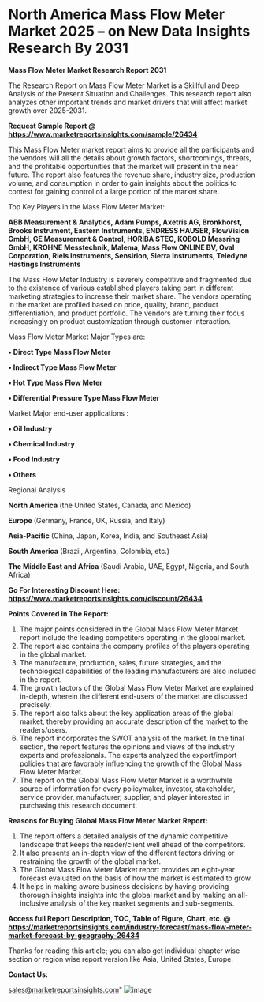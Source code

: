  # North America Mass Flow Meter Market 2025 – on New Data Insights Research By 2031

<strong>Mass Flow Meter Market Research Report 2031</strong>

The Research Report on Mass Flow Meter Market is a Skillful and Deep Analysis of the Present Situation and Challenges. This research report also analyzes other important trends and market drivers that will affect market growth over 2025-2031.

<strong>Request Sample Report @ <a href=https://www.marketreportsinsights.com/sample/26434>https://www.marketreportsinsights.com/sample/26434</a></strong>

This Mass Flow Meter market report aims to provide all the participants and the vendors will all the details about growth factors, shortcomings, threats, and the profitable opportunities that the market will present in the near future. The report also features the revenue share, industry size, production volume, and consumption in order to gain insights about the politics to contest for gaining control of a large portion of the market share.

Top Key Players in the Mass Flow Meter Market:

<strong>ABB Measurement & Analytics, Adam Pumps, Axetris AG, Bronkhorst, Brooks Instrument, Eastern Instruments, ENDRESS HAUSER, FlowVision GmbH, GE Measurement & Control, HORIBA STEC, KOBOLD Messring GmbH, KROHNE Messtechnik, Malema, Mass Flow ONLINE BV, Oval Corporation, Riels Instruments, Sensirion, Sierra Instruments, Teledyne Hastings Instruments</strong>

The Mass Flow Meter Industry is severely competitive and fragmented due to the existence of various established players taking part in different marketing strategies to increase their market share. The vendors operating in the market are profiled based on price, quality, brand, product differentiation, and product portfolio. The vendors are turning their focus increasingly on product customization through customer interaction.

Mass Flow Meter Market Major Types are:

<strong>• Direct Type Mass Flow Meter

• Indirect Type Mass Flow Meter

• Hot Type Mass Flow Meter

• Differential Pressure Type Mass Flow Meter</strong>

Market Major end-user applications :

<strong>• Oil Industry

• Chemical Industry

• Food Industry

• Others</strong>

Regional Analysis

</u><strong><b>North America</b></strong> (the United States, Canada, and Mexico)

<strong><b>Europe </b></strong>(Germany, France, UK, Russia, and Italy)

<strong><b>Asia-Pacific</b></strong> (China, Japan, Korea, India, and Southeast Asia)

<strong><b>South America</b></strong> (Brazil, Argentina, Colombia, etc.)

<strong><b>The Middle East and Africa</b></strong> (Saudi Arabia, UAE, Egypt, Nigeria, and South Africa)

<strong>Go For Interesting Discount Here: <a href=https://www.marketreportsinsights.com/discount/26434>https://www.marketreportsinsights.com/discount/26434</a></strong>

<strong>Points Covered in The Report:</strong>
<ol>
  <li>The major points considered in the Global Mass Flow Meter Market report include the leading competitors operating in the global market.</li>
  <li>The report also contains the company profiles of the players operating in the global market.</li>
  <li>The manufacture, production, sales, future strategies, and the technological capabilities of the leading manufacturers are also included in the report.</li>
  <li>The growth factors of the Global Mass Flow Meter Market are explained in-depth, wherein the different end-users of the market are discussed precisely.</li>
  <li>The report also talks about the key application areas of the global market, thereby providing an accurate description of the market to the readers/users.</li>
  <li>The report incorporates the SWOT analysis of the market. In the final section, the report features the opinions and views of the industry experts and professionals. The experts analyzed the export/import policies that are favorably influencing the growth of the Global Mass Flow Meter Market.</li>
  <li>The report on the Global Mass Flow Meter Market is a worthwhile source of information for every policymaker, investor, stakeholder, service provider, manufacturer, supplier, and player interested in purchasing this research document.</li>
</ol>
<strong>Reasons for Buying Global Mass Flow Meter Market Report:</strong>

<ol>
  <li>The report offers a detailed analysis of the dynamic competitive landscape that keeps the reader/client well ahead of the competitors.</li>
  <li>It also presents an in-depth view of the different factors driving or restraining the growth of the global market.</li>
  <li>The Global Mass Flow Meter Market report provides an eight-year forecast evaluated on the basis of how the market is estimated to grow.</li>
  <li>It helps in making aware business decisions by having providing thorough insights insights into the global market and by making an all-inclusive analysis of the key market segments and sub-segments.</li>
</ol>
<strong>Access full Report Description, TOC, Table of Figure, Chart, etc. @ <a href=https://marketreportsinsights.com/industry-forecast/mass-flow-meter-market-forecast-by-geography-26434>https://marketreportsinsights.com/industry-forecast/mass-flow-meter-market-forecast-by-geography-26434</a></strong>


Thanks for reading this article; you can also get individual chapter wise section or region wise report version like Asia, United States, Europe.

<strong>Contact Us:</strong>

sales@marketreportsinsights.com"
![image](https://github.com/user-attachments/assets/70b3ec3d-a1ab-496a-9605-f27fc992d727)

